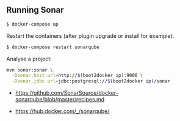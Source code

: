 ## Running Sonar 

```bash
$ docker-compose up
```

Restart the containers (after plugin upgrade or install for example).

```bash
$ docker-compose restart sonarqube
```

Analyse a project:

```bash
mvn sonar:sonar \
  -Dsonar.host.url=http://$(boot2docker ip):9000 \
  -Dsonar.jdbc.url=jdbc:postgresql://$(boot2docker ip)/sonar
```



* https://github.com/SonarSource/docker-sonarqube/blob/master/recipes.md

* https://hub.docker.com/_/sonarqube/

